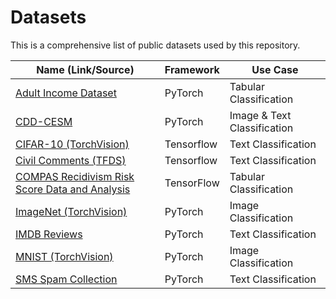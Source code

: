 # Datasets

This is a comprehensive list of public datasets used by this repository.

| Name (Link/Source) | Framework | Use Case |
|--------------------| --------- | -------- |
| [Adult Income Dataset ](https://archive.ics.uci.edu/dataset/2/adult) | PyTorch | Tabular Classification |
| [CDD-CESM](https://wiki.cancerimagingarchive.net/pages/viewpage.action?pageId=109379611) | PyTorch | Image & Text Classification |
| [CIFAR-10 (TorchVision)](https://pytorch.org/vision/main/generated/torchvision.datasets.CIFAR10.html) | Tensorflow | Text Classification |
| [Civil Comments (TFDS)](https://www.tensorflow.org/datasets/catalog/civil_comments) | Tensorflow | Text Classification |
| [COMPAS Recidivism Risk Score Data and Analysis](https://github.com/propublica/compas-analysis/) | TensorFlow | Tabular Classification |
| [ImageNet (TorchVision)](https://pytorch.org/vision/main/generated/torchvision.datasets.ImageNet.html) | PyTorch | Image Classification |
| [IMDB Reviews](https://ai.stanford.edu/~amaas/data/sentiment/) | PyTorch | Text Classification |
| [MNIST (TorchVision)](https://pytorch.org/vision/main/generated/torchvision.datasets.MNIST.html) | PyTorch | Image Classification |
| [SMS Spam Collection](https://archive.ics.uci.edu/dataset/228/sms+spam+collection) | PyTorch | Text Classification |